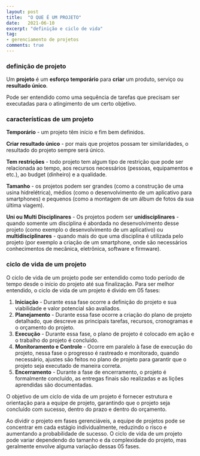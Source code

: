 ```yaml
---
layout: post
title:  "O QUE É UM PROJETO"
date:   2021-06-10
excerpt: "definição e ciclo de vida"
tag:
- gerenciamento de projetos
comments: true
---
```

### definição de projeto
Um <b>projeto</b> é um <b>esforço temporário</b> para <b>criar</b> um produto, serviço ou <b>resultado único</b>.

Pode ser entendido como uma sequência de tarefas que precisam ser executadas para o atingimento de um certo objetivo.

### características de um projeto
<b>Temporário</b> - um projeto têm início e fim bem definidos.

<b>Criar resultado único</b> - por mais que projetos possam ter similaridades, o resultado do projeto sempre será único.

<b>Tem restrições</b> - todo projeto tem algum tipo de restrição que pode ser relacionada ao tempo, aos recursos necessários (pessoas, equipamentos e etc.), ao budget (dinheiro) e a qualidade.

<b>Tamanho</b> - os projetos podem ser grandes (como a construção de uma usina hidrelétrica), médios (como o desenvolvimento de um aplicativo para smartphones) e pequenos (como a montagem de um álbum de fotos da sua última viagem).

<b>Uni ou Multi Disciplinares</b> - Os projetos podem ser <b>unidisciplinares</b> - quando somente um disciplina é abordada no desenvolvimento desse projeto (como exemplo o desenvolvimento de um aplicativo) ou <b>multidisciplinares</b> - quando mais do que uma disciplina é utilizada pelo projeto (por exemplo a criação de um smartphone, onde são necessários conhecimentos de mecânica, eletrônica, software e firmware).

### ciclo de vida de um projeto

O ciclo de vida de um projeto pode ser entendido como todo período de tempo desde o início do projeto até sua finalização. Para ser melhor entendido, o ciclo de vida de um projeto é divido em 05 fases:

1. **Iniciação** - Durante essa fase ocorre a definição do projeto e sua viabilidade e valor potencial são avaliados.
2. **Planejamento** - Durante essa fase ocorre a criação do plano de projeto detalhado, que descreve as principais tarefas, recursos, cronogramas e o orçamento do projeto.
3. **Execução** - Durante essa fase, o plano de projeto é colocado em ação e o trabalho do projeto é concluído.
3. **Monitoramento e Controle** - Ocorre em paralelo à fase de execução do projeto, nessa fase o progresso é rastreado e monitorado, quando necessário, ajustes são feitos no plano de projeto para garantir que o projeto seja executado de maneira correta.
4. **Encerramento** - Durante a fase de encerramento, o projeto é formalmente concluído, as entregas finais são realizadas e as lições aprendidas são documentadas.

O objetivo de um ciclo de vida de um projeto é fornecer estrutura e orientação para a equipe de projeto, garantindo que o projeto seja concluído com sucesso, dentro do prazo e dentro do orçamento. 

Ao dividir o projeto em fases gerenciáveis, a equipe de projetos pode se concentrar em cada estágio individualmente, reduzindo o risco e aumentando a probabilidade de sucesso. O ciclo de vida de um projeto pode variar dependendo do tamanho e da complexidade do projeto, mas geralmente envolve alguma variação dessas 05 fases.
